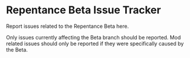 # Repentance Beta Issue Tracker
Report issues related to the Repentance Beta here.

Only issues currently affecting the Beta branch should be reported. Mod related issues should only be reported if they were specifically caused by the Beta.
